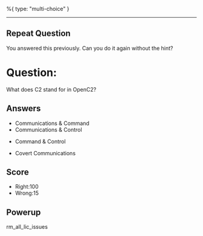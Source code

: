 %{
 type: "multi-choice"
}

---
## Repeat Question
You answered this previously. 
Can you do it again without the hint?

# Question:
What does C2 stand for in OpenC2?

## Answers
- Communications & Command
- Communications & Control
* Command & Control
- Covert Communications


## Score
- Right:100
- Wrong:15

## Powerup
rm_all_lic_issues
